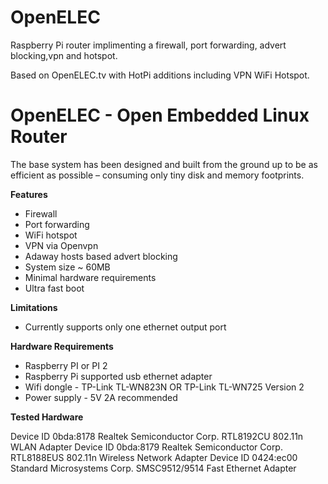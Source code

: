 # OpenELEC

Raspberry Pi router implimenting a firewall, port forwarding, advert blocking,vpn and hotspot.

Based on OpenELEC.tv with HotPi additions including VPN WiFi Hotspot.

# OpenELEC - Open Embedded Linux Router

The base system has been designed and built from the ground up to be as 
efficient as possible – consuming only tiny disk and memory footprints.

**Features**

* Firewall
* Port forwarding
* WiFi hotspot
* VPN via Openvpn 
* Adaway hosts based advert blocking
* System size ~ 60MB
* Minimal hardware requirements
* Ultra fast boot


**Limitations**

* Currently supports only one ethernet output port

**Hardware Requirements**

* Raspberry PI or PI 2
* Raspberry Pi supported usb ethernet adapter
* Wifi dongle - TP-Link TL-WN823N OR TP-Link TL-WN725 Version 2
* Power supply - 5V 2A recommended

**Tested Hardware**

Device ID 0bda:8178 Realtek Semiconductor Corp. RTL8192CU 802.11n WLAN Adapter
Device ID 0bda:8179 Realtek Semiconductor Corp. RTL8188EUS 802.11n Wireless Network Adapter
Device ID 0424:ec00 Standard Microsystems Corp. SMSC9512/9514 Fast Ethernet Adapter
